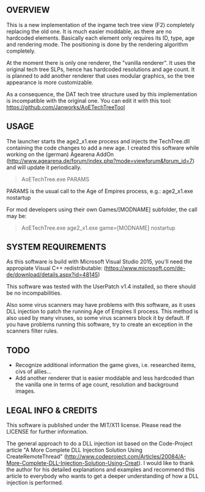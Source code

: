 ## OVERVIEW

This is a new implementation of the ingame tech tree view (F2) completely replacing the old one. It is much easier moddable, as there are no hardcoded elements. Basically each element only requires its ID, type, age and rendering mode. The positioning is done by the rendering algorithm completely.

At the moment there is only one renderer, the "vanilla renderer". It uses the original tech tree SLPs, hence has hardcoded resolutions and age count. It is planned to add another renderer that uses modular graphics, so the tree appearance is more customizable.

As a consequence, the DAT tech tree structure used by this implementation is incompatible with the original one.
You can edit it with this tool: https://github.com/Janworks/AoETechTreeTool

## USAGE

The launcher starts the age2_x1.exe process and injects the TechTree.dll containing the code changes to add a new age.
I created this software while working on the (german) Agearena AddOn (http://www.agearena.de/forum/index.php?mode=viewforum&forum_id=7) and will update it periodically.

> AoETechTree.exe PARAMS

PARAMS is the usual call to the Age of Empires process, e.g.: age2_x1.exe nostartup

For mod developers using their own Games/[MODNAME] subfolder, the call may be: 
> AoETechTree.exe age2_x1.exe game=[MODNAME] nostartup


## SYSTEM REQUIREMENTS

As this software is build with Microsoft Visual Studio 2015, you'll need the appropiate Visual C++ redistributable: (https://www.microsoft.com/de-de/download/details.aspx?id=48145)

This software was tested with the UserPatch v1.4 installed, so there should be no incompabilities.

Also some virus scanners may have problems with this software, as it uses DLL injection to patch the running Age of Empires II process. This method is also used by many viruses, so some virus scanners block it by default. If you have problems running this software, try to create an exception in the scanners filter rules.


## TODO

* Recognize additional information the game gives, i.e. researched items, civs of allies...
* Add another renderer that is easier moddable and less hardcoded than the vanilla one in terms of age count, resolution and background images.


## LEGAL INFO & CREDITS

This software is published under the MIT/X11 license. Please read the LICENSE for further information.

The general approach to do a DLL injection ist based on the Code-Project article "A More Complete DLL Injection Solution Using CreateRemoteThread" (http://www.codeproject.com/Articles/20084/A-More-Complete-DLL-Injection-Solution-Using-Creat).
I would like to thank the author for his detailed explanations and examples and recommend this article to everybody who wants to get a deeper understanding of how a DLL injection is performed.